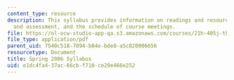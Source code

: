 ```yaml
---
content_type: resource
description: This syllabus provides information on readings and resources, assignments
  and assessment, and the schedule of course meetings.
file: https://ol-ocw-studio-app-qa.s3.amazonaws.com/courses/21h-405j-the-ancient-city-spring-2005/e1dc4fa437ac66cbf710ce29e466e252_MIT21H_405Js05_sylls06.pdf
file_type: application/pdf
parent_uid: 7540c518-7894-b84e-bde8-a5c820006656
resourcetype: Document
title: Spring 2006 Syllabus
uid: e1dc4fa4-37ac-66cb-f710-ce29e466e252
---
```

